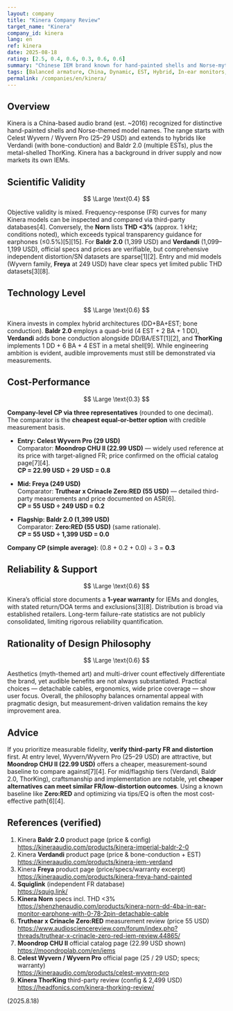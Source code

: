 ```yaml
---
layout: company
title: "Kinera Company Review"
target_name: "Kinera"
company_id: kinera
lang: en
ref: kinera
date: 2025-08-18
rating: [2.5, 0.4, 0.6, 0.3, 0.6, 0.6]
summary: "Chinese IEM brand known for hand-painted shells and Norse-mythology themes. The lineup spans from Celest Wyvern/Wyvern Pro (25–29 USD) to hybrid flagships (Verdandi with bone conduction, Baldr 2.0, ThorKing), but third-party measurement backing is inconsistent versus price."
tags: [Balanced armature, China, Dynamic, EST, Hybrid, In-ear monitors, Norse Mythology]
permalink: /companies/en/kinera/
---
```

## Overview

Kinera is a China-based audio brand (est. ~2016) recognized for distinctive hand-painted shells and Norse-themed model names. The range starts with Celest Wyvern / Wyvern Pro (25–29 USD) and extends to hybrids like Verdandi (with bone-conduction) and Baldr 2.0 (multiple ESTs), plus the metal-shelled ThorKing. Kinera has a background in driver supply and now markets its own IEMs.

## Scientific Validity

$$ \Large \text{0.4} $$

Objective validity is mixed. Frequency-response (FR) curves for many Kinera models can be inspected and compared via third-party databases[4]. Conversely, the **Norn** lists **THD <3%** (approx. 1 kHz; conditions noted), which exceeds typical transparency guidance for earphones (≤0.5%)[5][15]. For **Baldr 2.0** (1,399 USD) and **Verdandi** (1,099–1,199 USD), official specs and prices are verifiable, but comprehensive independent distortion/SN datasets are sparse[1][2]. Entry and mid models (Wyvern family, **Freya** at 249 USD) have clear specs yet limited public THD datasets[3][8].

## Technology Level

$$ \Large \text{0.6} $$

Kinera invests in complex hybrid architectures (DD+BA+EST; bone conduction). **Baldr 2.0** employs a quad-brid (4 EST + 2 BA + 1 DD), **Verdandi** adds bone conduction alongside DD/BA/EST[1][2], and **ThorKing** implements 1 DD + 6 BA + 4 EST in a metal shell[9]. While engineering ambition is evident, audible improvements must still be demonstrated via measurements.

## Cost-Performance

$$ \Large \text{0.3} $$

**Company-level CP via three representatives** (rounded to one decimal). The comparator is the **cheapest equal-or-better option** with credible measurement basis.

- **Entry: Celest Wyvern Pro (29 USD)**  
  Comparator: **Moondrop CHU II (22.99 USD)** — widely used reference at its price with target-aligned FR; price confirmed on the official catalog page[7][4].  
  **CP = 22.99 USD ÷ 29 USD = 0.8**

- **Mid: Freya (249 USD)**  
  Comparator: **Truthear x Crinacle Zero:RED (55 USD)** — detailed third-party measurements and price documented on ASR[6].  
  **CP = 55 USD ÷ 249 USD = 0.2**

- **Flagship: Baldr 2.0 (1,399 USD)**  
  Comparator: **Zero:RED (55 USD)** (same rationale).  
  **CP = 55 USD ÷ 1,399 USD = 0.0**

**Company CP (simple average)**: (0.8 + 0.2 + 0.0) ÷ 3 = **0.3**

## Reliability & Support

$$ \Large \text{0.6} $$

Kinera’s official store documents a **1-year warranty** for IEMs and dongles, with stated return/DOA terms and exclusions[3][8]. Distribution is broad via established retailers. Long-term failure-rate statistics are not publicly consolidated, limiting rigorous reliability quantification.

## Rationality of Design Philosophy

$$ \Large \text{0.6} $$

Aesthetics (myth-themed art) and multi-driver count effectively differentiate the brand, yet audible benefits are not always substantiated. Practical choices — detachable cables, ergonomics, wide price coverage — show user focus. Overall, the philosophy balances ornamental appeal with pragmatic design, but measurement-driven validation remains the key improvement area.

## Advice

If you prioritize measurable fidelity, **verify third-party FR and distortion** first. At entry level, Wyvern/Wyvern Pro (25–29 USD) are attractive, but **Moondrop CHU II (22.99 USD)** offers a cheaper, measurement-sound baseline to compare against[7][4]. For mid/flagship tiers (Verdandi, Baldr 2.0, ThorKing), craftsmanship and implementation are notable, yet **cheaper alternatives can meet similar FR/low-distortion outcomes**. Using a known baseline like **Zero:RED** and optimizing via tips/EQ is often the most cost-effective path[6][4].

## References (verified)

1. Kinera **Baldr 2.0** product page (price & config)  
   https://kineraaudio.com/products/kinera-imperial-baldr-2-0  
2. Kinera **Verdandi** product page (price & bone-conduction + EST)  
   https://kineraaudio.com/products/kinera-iem-verdand  
3. Kinera **Freya** product page (price/specs/warranty excerpt)  
   https://kineraaudio.com/products/kinera-freya-hand-painted  
4. **Squiglink** (independent FR database)  
   https://squig.link/  
5. **Kinera Norn** specs incl. THD <3%  
   https://shenzhenaudio.com/products/kinera-norn-dd-4ba-in-ear-monitor-earphone-with-0-78-2pin-detachable-cable  
6. **Truthear x Crinacle Zero:RED** measurement review (price 55 USD)  
   https://www.audiosciencereview.com/forum/index.php?threads/truthear-x-crinacle-zero-red-iem-review.44865/  
7. **Moondrop CHU II** official catalog page (22.99 USD shown)  
   https://moondroplab.com/en/iems  
8. **Celest Wyvern / Wyvern Pro** official page (25 / 29 USD; specs; warranty)  
   https://kineraaudio.com/products/celest-wyvern-pro  
9. **Kinera ThorKing** third-party review (config & 2,499 USD)  
   https://headfonics.com/kinera-thorking-review/

(2025.8.18)

